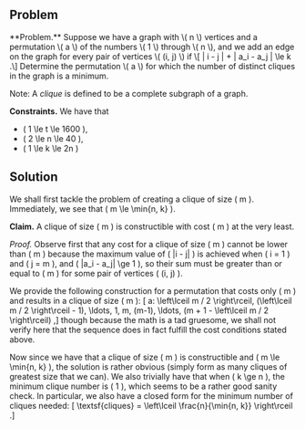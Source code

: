 ## Problem

<div class="side-box">
**Problem.** Suppose we have a graph with \( n \) vertices and a permutation \( a \) of the numbers \( 1 \) through \( n \), and we add an edge on the graph for every pair of vertices \( (i, j) \) if
\[
    | i - j | + | a_i - a_j | \le k
.\]
Determine the permutation \( a \) for which the number of distinct cliques in the graph is a minimum.
</div>

Note: A *clique* is defined to be a complete subgraph of a graph.

**Constraints.** We have that

- \( 1 \le t \le 1600 \),
- \( 2 \le n \le 40 \),
- \( 1 \le k \le 2n \)

## Solution

We shall first tackle the problem of creating a clique of size \( m \). Immediately, we see that \( m \le \min\{n, k\} \).

**Claim.** A clique of size \( m \) is constructible with cost \( m \) at the very least.

*Proof.* Observe first that any cost for a clique of size \( m \) cannot be lower than \( m \) because the maximum value of \( |i - j| \) is achieved when \( i = 1 \) and \( j = m \), and \( |a_i - a_j| \ge 1 \), so their sum must be greater than or equal to \( m \) for some pair of vertices \( (i, j) \).

We provide the following construction for a permutation that costs only \( m \) and results in a clique of size \( m \):
\[
    a: \left\lceil m / 2 \right\rceil, (\left\lceil m / 2 \right\rceil - 1), \ldots, 1, m, (m-1), \ldots, (m + 1 - \left\lceil m / 2 \right\rceil)
,\]
though because the math is a tad gruesome, we shall not verify here that the sequence does in fact fulfill the cost conditions stated above.


Now since we have that a clique of size \( m \) is constructible and \( m \le \min\{n, k\} \), the solution is rather obvious (simply form as many cliques of greatest size that we can). We also trivially have that when \( k \ge n \), the minimum clique number is \( 1 \), which seems to be a rather good sanity check. In particular, we also have a closed form for the minimum number of cliques needed:
\[
    \textsf{cliques} = \left\lceil \frac{n}{\min\{n, k\}} \right\rceil
.\]
